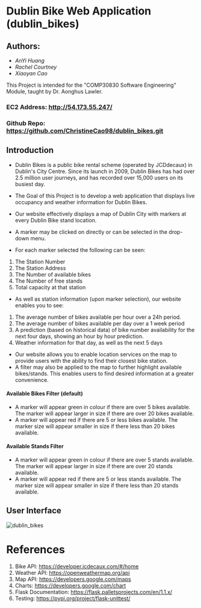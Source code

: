 # Dublin Bike Web Application (dublin_bikes)

## Authors:
- *AnYi Huang*
- *Rachel Courtney*
- *Xiaoyan Cao*

This Project is intended for the "COMP30830 Software Engineering" Module, taught by Dr. Aonghus Lawler.

### EC2 Address: http://54.173.55.247/
### Github Repo: https://github.com/ChristineCao98/dublin_bikes.git 

## Introduction 
- Dublin Bikes is a public bike rental scheme (operated by JCDdecaux) in Dublin's City Centre. Since its launch in 2009, Dublin Bikes has had over 2.5 million user journeys, and has recorded over 15,000 users on its busiest day.  
- The Goal of this Project is to develop a web application that displays live occupancy and weather information for Dublin Bikes. 

- Our website effectively displays a map of Dublin City with markers at every Dublin Bike stand location.
- A marker may be clicked on directly or can be selected in the drop-down menu. 

- For each marker selected the following can be seen:
 1. The Station Number 
 2. The Station Address
 3. The Number of available bikes 
 4. The Number of free stands 
 5. Total capacity at that station 

- As well as station information (upon marker selection), our website enables you to see:
 1. The average number of bikes available per hour over a 24h period. 
 2. The average number of bikes available per day over a 1 week period
 3. A prediction (based on historical data) of bike number availability for the next four days, showing an hour by hour prediction.
 4. Weather information for that day, as well as the next 5 days

- Our website allows you to enable location services on the map to provide users with the ability to find their closest bike station. 
- A filter may also be applied to the map to further highlight available bikes/stands. This enables users to find desired information at a greater convenience. 

#### Available Bikes Filter (default)
- A marker will appear green in colour if there are over 5 bikes available. The marker will appear larger in size if there are over 20 bikes available.
- A marker will appear red if there are 5 or less bikes available. The marker size will appear smaller in size if there less than 20 bikes available.

#### Available Stands Filter
- A marker will appear green in colour if there are over 5 stands available. The marker will appear larger in size if there are over 20 stands available.
- A marker will appear red if there are 5 or less stands available. The marker size will appear smaller in size if there less than 20 stands available.

## User Interface 
![dublin_bikes](https://user-images.githubusercontent.com/71882629/113942534-d79ce780-97f8-11eb-8b64-4bc281a15911.png)

# References
1. Bike API: https://developer.jcdecaux.com/#/home
2. Weather API: https://openweathermap.org/api
3. Map API: https://developers.google.com/maps
4. Charts: https://developers.google.com/chart
5. Flask Documentation: https://flask.palletsprojects.com/en/1.1.x/
6. Testing: https://pypi.org/project/flask-unittest/ 


